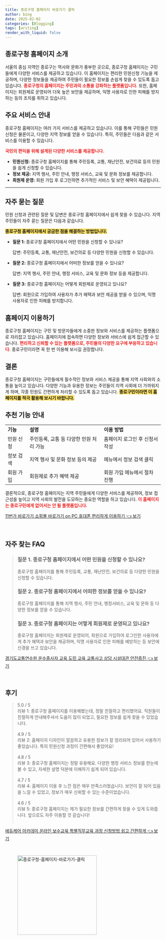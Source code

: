 ```yaml
---
title: 종로구청 홈페이지 바로가기 클릭
author: bing
date: 2025-02-02
categories: [Blogging]
tags: [writing]
render_with_liquid: false
---
```



<h2 id='종로구청 홈페이지 소개'>종로구청 홈페이지 소개</h2>

<p>서울의 중심 지역인 종로구는 역사와 문화가 풍부한 곳으로, 종로구청 홈페이지는 구민들에게 다양한 서비스를 제공하고 있습니다. 이 홈페이지는 편리한 민원신청 기능을 제공하며, 다양한 정보들을 제공하여 주민들이 필요한 정보를 손쉽게 찾을 수 있도록 돕고 있습니다. <b><span style="color: #ee2323;">종로구청의 홈페이지는 주민과의 소통을 강화하는 플랫폼입니다.</span></b> 또한, 홈페이지는 회원제로 운영되어 더욱 높은 보안을 제공하며, 익명 사용자로 인한 피해를 방지하는 등의 조치를 취하고 있습니다.</p>

<h2 id='주요 서비스 안내'>주요 서비스 안내</h2>

<p>종로구청 홈페이지는 여러 가지 서비스를 제공하고 있습니다. 이를 통해 구민들은 민원신청은 물론이고, 다양한 지역 정보를 얻을 수 있습니다. 특히, 주민들은 다음과 같은 서비스를 이용할 수 있습니다. </p>

<p><b><span style="color: #ee2323;">국민의 편익을 위해 설계된 다양한 서비스를 제공합니다.</span></b></p>

<ul>
    <li><b>민원신청:</b> 종로구청 홈페이지를 통해 주민등록, 교통, 재난안전, 보건의료 등의 민원을 쉽게 신청할 수 있습니다.</li>
    <li><b>정보 제공:</b> 지역 행사, 주민 안내, 행정 서비스, 교육 및 문화 정보를 제공합니다.</li>
    <li><b>회원제 운영:</b> 회원 가입 후 로그인하면 추가적인 서비스 및 보안 혜택이 제공됩니다.</li>
</ul>

<hr />

<h2 id='자주 묻는 질문'>자주 묻는 질문</h2>

<p>민원 신청과 관련된 질문 및 답변은 종로구청 홈페이지에서 쉽게 찾을 수 있습니다. 지역 주민들이 자주 묻는 질문은 다음과 같습니다.</p>

<p><b><span style="background-color: #ffe066;">종로구청 홈페이지에서 궁금한 점을 해결하는 방법입니다.</span></b></p>

<ul>
    <li><b>질문 1:</b> 종로구청 홈페이지에서 어떤 민원을 신청할 수 있나요? 
        <p>답변: 주민등록, 교통, 재난안전, 보건의료 등 다양한 민원을 신청할 수 있습니다.</p>
    </li>
    <li><b>질문 2:</b> 종로구청 홈페이지에서 어떠한 정보를 얻을 수 있나요? 
        <p>답변: 지역 행사, 주민 안내, 행정 서비스, 교육 및 문화 정보 등을 제공합니다.</p>
    </li>
    <li><b>질문 3:</b> 종로구청 홈페이지는 어떻게 회원제로 운영되고 있나요? 
        <p>답변: 회원으로 가입하여 사용자가 추가 헤택과 보안 제공을 받을 수 있으며, 익명 사용자로 인한 피해를 방지합니다.</p>
    </li>
</ul>

<h2 id='홈페이지 이용하기'>홈페이지 이용하기</h2>

<p>종로구청 홈페이지는 구민 및 방문자들에게 소중한 정보와 서비스를 제공하는 플랫폼으로 자리잡고 있습니다. 홈페이지에 접속하면 다양한 정보와 서비스에 쉽게 접근할 수 있습니다. <b><span style="color: #ee2323;">편리하고 신뢰할 수 있는 플랫폼으로, 주민들의 다양한 요구에 부응하고 있습니다.</span></b> 종로구민이라면 꼭 한 번 이용해 보시길 권장합니다.</p>

<h2 id='결론'>결론</h2>

<p>종로구청 홈페이지는 구민들에게 필수적인 정보와 서비스 제공을 통해 지역 사회와의 소통을 높이고 있습니다. 다양한 기능과 유용한 정보는 주민들이 지역 사회에 더 가까워지게 하며, 각종 민원도 간편하게 처리할 수 있도록 돕고 있습니다. <b><span style="background-color: #ffe066;">종로구민이라면 이 홈페이지를 적극 활용해 보시기 바랍니다.</span></b></p>

<h2 id='추천 기능 안내'>추천 기능 안내</h2>

<table>
    <tr>
        <td><b>기능</b></td>
        <td><b>설명</b></td>
        <td><b>이용 방법</b></td>
    </tr>
    <tr>
        <td>민원 신청</td>
        <td>주민등록, 교통 등 다양한 민원 처리 가능</td>
        <td>홈페이지 로그인 후 신청서 작성</td>
    </tr>
    <tr>
        <td>정보 검색</td>
        <td>지역 행사 및 문화 정보 등의 제공</td>
        <td>메뉴에서 정보 검색 클릭</td>
    </tr>
    <tr>
        <td>회원 가입</td>
        <td>회원제로 추가 혜택 제공</td>
        <td>회원 가입 메뉴에서 절차 진행</td>
    </tr>
</table>

<p>결론적으로, 종로구청 홈페이지는 지역 주민들에게 다양한 서비스를 제공하여, 정보 접근성을 높이고 지역 사회의 발전을 도모하는 중요한 역할을 하고 있습니다. <b><span style="color: #ee2323;">이 홈페이지는 종로구민에게 없어서는 안 될 플랫폼입니다.</span></b></p>


<p><a class="click-button" title="11번가 바로가기 쇼핑몰 바로가기 on PC 휴대폰 편리하게 이용하기" href="https://yellowplanner.github.io/posts/11%EB%B2%88%EA%B0%80-%EB%B0%94%EB%A1%9C%EA%B0%80%EA%B8%B0-%EC%87%BC%ED%95%91%EB%AA%B0-%EB%B0%94%EB%A1%9C%EA%B0%80%EA%B8%B0-on-PC-%ED%9C%B4%EB%8C%80%ED%8F%B0-%ED%8E%B8%EB%A6%AC%ED%95%98%EA%B2%8C-%EC%9D%B4%EC%9A%A9%ED%95%98%EA%B8%B0/" rel="dofollow">11번가 바로가기 쇼핑몰 바로가기 on PC 휴대폰 편리하게 이용하기 👈 보기</a></p><br>
<h2 id='자주_찾는_FAQ'>자주 찾는 FAQ</h2>
<div itemscope="" itemtype="https://schema.org/FAQPage"> 
<blockquote> 
<div itemscope="" itemprop="mainEntity" itemtype="https://schema.org/Question"> 
<h3 itemprop="name">질문 1. 종로구청 홈페이지에서 어떤 민원을 신청할 수 있나요?</h3> 
<div itemscope="" itemprop="acceptedAnswer" itemtype="https://schema.org/Answer"> 
<span itemprop="text"> 
<p>종로구청 홈페이지를 통해 주민등록, 교통, 재난안전, 보건의료 등 다양한 민원을 신청할 수 있습니다.</p> 
</span> 
</div> 
</div> 

<div itemscope="" itemprop="mainEntity" itemtype="https://schema.org/Question"> 
<h3 itemprop="name">질문 2. 종로구청 홈페이지에서 어떠한 정보를 얻을 수 있나요?</h3> 
<div itemscope="" itemprop="acceptedAnswer" itemtype="https://schema.org/Answer"> 
<span itemprop="text"> 
<p>종로구청 홈페이지를 통해 지역 행사, 주민 안내, 행정서비스, 교육 및 문화 등 다양한 정보를 얻을 수 있습니다.</p> 
</span> 
</div> 
</div> 

<div itemscope="" itemprop="mainEntity" itemtype="https://schema.org/Question"> 
<h3 itemprop="name">질문 3. 종로구청 홈페이지는 어떻게 회원제로 운영되고 있나요?</h3> 
<div itemscope="" itemprop="acceptedAnswer" itemtype="https://schema.org/Answer"> 
<span itemprop="text"> 
<p>종로구청 홈페이지는 회원제로 운영되어, 회원으로 가입하여 로그인한 사용자에게 추가 혜택과 보안을 제공하며, 익명 사용자로 인한 피해를 예방하는 등 보안에 신경을 쓰고 있습니다.</p> 
</span> 
</div> 
</div> 
</blockquote> 
</div>
<p><a class="click-button" title="경기도교통연수원 운수종사자 교육 도민 교육 교통사고 상담 시설대관 안전증진" href="https://yellowplanner.github.io/posts/%EA%B2%BD%EA%B8%B0%EB%8F%84%EA%B5%90%ED%86%B5%EC%97%B0%EC%88%98%EC%9B%90-%EC%9A%B4%EC%88%98%EC%A2%85%EC%82%AC%EC%9E%90-%EA%B5%90%EC%9C%A1-%EB%8F%84%EB%AF%BC-%EA%B5%90%EC%9C%A1-%EA%B5%90%ED%86%B5%EC%82%AC%EA%B3%A0-%EC%83%81%EB%8B%B4-%EC%8B%9C%EC%84%A4%EB%8C%80%EA%B4%80-%EC%95%88%EC%A0%84%EC%A6%9D%EC%A7%84/" rel="dofollow">경기도교통연수원 운수종사자 교육 도민 교육 교통사고 상담 시설대관 안전증진 👈 보기</a></p><br>
<h2 id='후기'>후기</h2>
<div itemscope itemtype="https://schema.org/Product">
  <blockquote>
  <div itemprop="review" itemscope itemtype="https://schema.org/Review">
      <div itemprop="reviewRating" itemscope itemtype="https://schema.org/Rating"> <span itemprop="ratingValue">5.0</span> / <span itemprop="bestRating">5</span> </div>
      <span itemprop="reviewBody">리뷰 1: 종로구청 홈페이지를 이용해봤는데, 정말 친절하고 편리했어요. 직원들이 친절하게 안내해주셔서 도움이 많이 되었고, 필요한 정보를 쉽게 찾을 수 있었습니다.</span>
  </div>
  <br>
  <div itemprop="review" itemscope itemtype="https://schema.org/Review">
      <div itemprop="reviewRating" itemscope itemtype="https://schema.org/Rating"> <span itemprop="ratingValue">4.9</span> / <span itemprop="bestRating">5</span> </div>
      <span itemprop="reviewBody">리뷰 2: 홈페이지 디자인이 깔끔하고 유용한 정보가 잘 정리되어 있어서 사용하기 좋았습니다. 특히 민원신청 과정이 간편해서 좋았어요!</span>
  </div>
  <br>
  <div itemprop="review" itemscope itemtype="https://schema.org/Review">
      <div itemprop="reviewRating" itemscope itemtype="https://schema.org/Rating"> <span itemprop="ratingValue">4.8</span> / <span itemprop="bestRating">5</span> </div>
      <span itemprop="reviewBody">리뷰 3: 종로구청 홈페이지는 정말 유용해요. 다양한 행정 서비스 정보를 한눈에 볼 수 있고, 자세한 설명 덕분에 이해하기 쉽게 되어 있습니다.</span>
  </div>
  <br>
  <div itemprop="review" itemscope itemtype="https://schema.org/Review">
      <div itemprop="reviewRating" itemscope itemtype="https://schema.org/Rating"> <span itemprop="ratingValue">4.7</span> / <span itemprop="bestRating">5</span> </div>
      <span itemprop="reviewBody">리뷰 4: 홈페이지 이용 후 느낀 점은 매우 만족스러웠습니다. 보안이 잘 되어 있음을 느낄 수 있었고, 정보가 매우 신뢰할 수 있는 수준이었습니다.</span>
  </div>
  <br>
  <div itemprop="review" itemscope itemtype="https://schema.org/Review">
      <div itemprop="reviewRating" itemscope itemtype="https://schema.org/Rating"> <span itemprop="ratingValue">4.6</span> / <span itemprop="bestRating">5</span> </div>
      <span itemprop="reviewBody">리뷰 5: 종로구청 홈페이지는 제가 필요한 정보를 간편하게 찾을 수 있게 도와줍니다. 앞으로도 자주 이용할 것 같습니다!</span>
  </div>
  <br>
  </blockquote>
</div>
<p><a class="click-button" title="에듀케어 아카데미 온라인 보수교육 특별직무교육 과정 신청방법 쉽고 간편하게" href="https://yellowplanner.github.io/posts/%EC%97%90%EB%93%80%EC%BC%80%EC%96%B4-%EC%95%84%EC%B9%B4%EB%8D%B0%EB%AF%B8-%EC%98%A8%EB%9D%BC%EC%9D%B8-%EB%B3%B4%EC%88%98%EA%B5%90%EC%9C%A1-%ED%8A%B9%EB%B3%84%EC%A7%81%EB%AC%B4%EA%B5%90%EC%9C%A1-%EA%B3%BC%EC%A0%95-%EC%8B%A0%EC%B2%AD%EB%B0%A9%EB%B2%95-%EC%89%BD%EA%B3%A0-%EA%B0%84%ED%8E%B8%ED%95%98%EA%B2%8C/" rel="dofollow">에듀케어 아카데미 온라인 보수교육 특별직무교육 과정 신청방법 쉽고 간편하게 👈 보기</a></p><br>
<figure class="image"><img src="https://yellowplanner.github.io/assets/img/thumbnail/종로구청-홈페이지-바로가기-클릭.webp" alt="종로구청-홈페이지-바로가기-클릭" width="256" height="256"></figure>